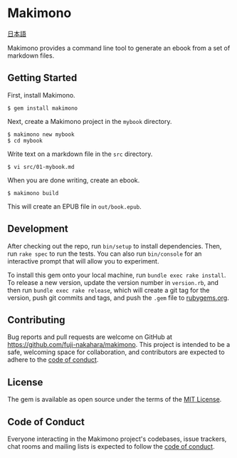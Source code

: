 # Makimono

[日本語](README-ja.md)

Makimono provides a command line tool to generate an ebook from a set of markdown files.

## Getting Started

First, install Makimono.

    $ gem install makimono

Next, create a Makimono project in the `mybook` directory.

    $ makimono new mybook
    $ cd mybook

Write text on a markdown file in the `src` directory.

    $ vi src/01-mybook.md

When you are done writing, create an ebook.

    $ makimono build

This will create an EPUB file in `out/book.epub`.

## Development

After checking out the repo, run `bin/setup` to install dependencies. Then, run `rake spec` to run the tests. You can also run `bin/console` for an interactive prompt that will allow you to experiment.

To install this gem onto your local machine, run `bundle exec rake install`. To release a new version, update the version number in `version.rb`, and then run `bundle exec rake release`, which will create a git tag for the version, push git commits and tags, and push the `.gem` file to [rubygems.org](https://rubygems.org).

## Contributing

Bug reports and pull requests are welcome on GitHub at https://github.com/fuji-nakahara/makimono. This project is intended to be a safe, welcoming space for collaboration, and contributors are expected to adhere to the [code of conduct](https://github.com/fuji-nakahara/makimono/blob/master/CODE_OF_CONDUCT.md).

## License

The gem is available as open source under the terms of the [MIT License](https://opensource.org/licenses/MIT).

## Code of Conduct

Everyone interacting in the Makimono project's codebases, issue trackers, chat rooms and mailing lists is expected to follow the [code of conduct](https://github.com/fuji-nakahara/makimono/blob/master/CODE_OF_CONDUCT.md).
